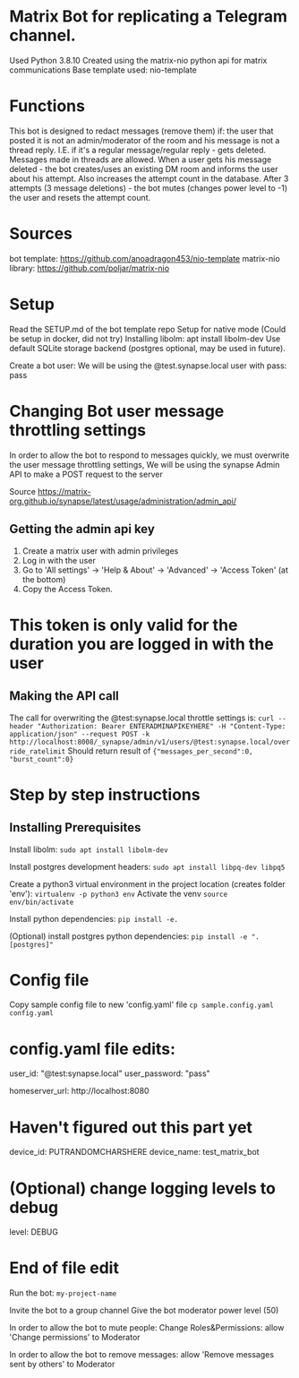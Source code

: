 # Matrix Bot for replicating a Telegram channel.
Used Python 3.8.10
Created using the matrix-nio python api for matrix communications
Base template used: nio-template

# Functions
This bot is designed to redact messages (remove them) if:
the user that posted it is not an admin/moderator of the room and his message is not a thread reply.
I.E. if it's a regular message/regular reply - gets deleted. Messages made in threads are allowed.
When a user gets his message deleted - the bot creates/uses an existing DM room and informs the user about his attempt. Also increases the attempt count in the database.
After 3 attempts (3 message deletions) - the bot mutes (changes power level to -1) the user and resets the attempt count.


# Sources
bot template:       https://github.com/anoadragon453/nio-template
matrix-nio library: https://github.com/poljar/matrix-nio

# Setup

Read the SETUP.md of the bot template repo
Setup for native mode (Could be setup in docker, did not try)
Installing libolm: apt install libolm-dev
Use default SQLite storage backend (postgres optional, may be used in future).

Create a bot user:
We will be using the @test.synapse.local user with pass: pass


# Changing Bot user message throttling settings
In order to allow the bot to respond to messages quickly,
we must overwrite the user message throttling settings,
We will be using the synapse Admin API to make a POST request to the server

Source
https://matrix-org.github.io/synapse/latest/usage/administration/admin_api/

## Getting the admin api key
1. Create a matrix user with admin privileges
2. Log in with the user
3. Go to 'All settings' -> 'Help & About' -> 'Advanced' -> 'Access Token' (at the bottom)
4. Copy the Access Token.
# This token is only valid for the duration you are logged in with the user
 
## Making the API call
The call for overwriting the @test:synapse.local throttle settings is:
`curl --header "Authorization: Bearer ENTERADMINAPIKEYHERE" -H "Content-Type: application/json" --request POST -k http://localhost:8008/_synapse/admin/v1/users/@test:synapse.local/override_ratelimit`
Should return result of `{"messages_per_second":0, "burst_count":0}`


# Step by step instructions

## Installing Prerequisites

Install libolm:
`sudo apt install libolm-dev`

Install postgres development headers:
`sudo apt install libpq-dev libpq5`

Create a python3 virtual environment in the project location (creates folder 'env'):
`virtualenv -p python3 env`
Activate the venv
`source env/bin/activate`

Install python dependencies:
`pip install -e.`

(Optional) install postgres python dependencies:
`pip install -e ".[postgres]"`


# Config file

Copy sample config file to new 'config.yaml' file
`cp sample.config.yaml config.yaml`

# config.yaml file edits:

user_id: "@test:synapse.local"
user_password: "pass"

homeserver_url: http://localhost:8080

# Haven't figured out this part yet
device_id: PUTRANDOMCHARSHERE
device_name: test_matrix_bot

# (Optional) change logging levels to debug
level: DEBUG

# End of file edit


Run the bot:
`my-project-name`

Invite the bot to a group channel
Give the bot moderator power level (50)

In order to allow the bot to mute people:
Change Roles&Permissions: allow 'Change permissions' to Moderator 

In order to allow the bot to remove messages:
allow 'Remove messages sent by others' to Moderator
